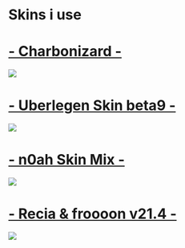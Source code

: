 # Skins i use

# [- Charbonizard -](https://carbon.s-ul.eu/X0iDNZNc)
![](https://osu.ppy.sh/ss/15249073/4ef1)

# [- Uberlegen Skin beta9 -](https://carbon.s-ul.eu/YqKdrqAz)
![](https://osu.ppy.sh/ss/15249080/5ea2)

# [- n0ah Skin Mix -](n0ah.s-ul.eu/nreTmFcu)
![](https://osu.ppy.sh/ss/15478497/ca34)

# [- Recia & froooon v21.4 -](carbon.s-ul.eu/sj9LZ6N6)
![](https://osu.ppy.sh/ss/15514421/c039)

